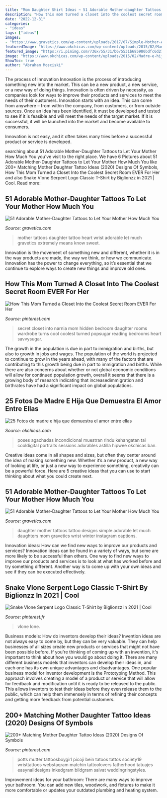 ```yaml
---
title: "Mom Daughter Shirt Ideas ~ 51 Adorable Mother-daughter Tattoos To Let Your Mother How Much You"
description: "How this mom turned a closet into the coolest secret room ever for her"
date: "2022-12-31"
categories:
- "ideas"
tags: ["ideas"]
images:
- "https://www.gravetics.com/wp-content/uploads/2017/07/Simple-Mother-And-Daughter-Black-Tattoo.jpg"
featuredImage: "https://www.okchicas.com/wp-content/uploads/2015/02/Madre-e-hija-24.jpg"
featured_image: "https://i.pinimg.com/736x/55/31/b6/5531b685980bdfc6d27d6032d2820283.jpg"
image: "https://www.okchicas.com/wp-content/uploads/2015/02/Madre-e-hija-24.jpg"
ShowToc: true
author: "Abraham Mosciski"
---
```



The process of innovation
Innovation is the process of introducing something new into the market. This can be a new product, a new service, or a new way of doing things. Innovation is often driven by necessity, as companies look for ways to improve their products and services to meet the needs of their customers.
Innovation starts with an idea. This can come from anywhere – from within the company, from customers, or from outside sources. Once an idea has been identified, it must be developed and tested to see if it is feasible and will meet the needs of the target market. If it is successful, it will be launched into the market and become available to consumers.

Innovation is not easy, and it often takes many tries before a successful product or service is developed.

	

		
searching about 51 Adorable Mother-Daughter Tattoos to Let Your Mother How Much You you've visit to the right place. We have 6 Pictures about 51 Adorable Mother-Daughter Tattoos to Let Your Mother How Much You like 200+ Matching Mother Daughter Tattoo Ideas (2020) Designs Of Symbols, How This Mom Turned a Closet Into the Coolest Secret Room EVER For Her and also Snake Vlone Serpent Logo Classic T-Shirt by Biglionzz in 2021 | Cool. Read more:
		
    
## 51 Adorable Mother-Daughter Tattoos To Let Your Mother How Much You

<img loading=lazy src="https://www.gravetics.com/wp-content/uploads/2017/07/Amazing-Heart-Shape-Tattoo-On-Wrist.jpg" onerror="this.onerror=null;this.src='https://tse3.mm.bing.net/th?id=OIP.ktnEZtN8WFeGodYg_NNaSAHaLh&amp;pid=15.1';" alt="51 Adorable Mother-Daughter Tattoos to Let Your Mother How Much You">

_Source: gravetics.com_

>mother tattoos daughter tattoo heart wrist adorable let much gravetics extremely means know sweet. 

	

Innovation is the movement of something new and different, whether it is in the way products are made, the way we think, or how we communicate. Innovation has the power to change everything, so it’s essential that we continue to explore ways to create new things and improve old ones.

    
## How This Mom Turned A Closet Into The Coolest Secret Room EVER For Her

<img loading=lazy src="https://i.pinimg.com/736x/55/31/b6/5531b685980bdfc6d27d6032d2820283.jpg" onerror="this.onerror=null;this.src='https://tse4.mm.bing.net/th?id=OIP.0bt1nmcRKfllWHFgV7u8cAHaLH&amp;pid=15.1';" alt="How This Mom Turned a Closet Into the Coolest Secret Room EVER For Her">

_Source: pinterest.com_

>secret closet into narnia mom hidden bedroom daughter rooms wardrobe turns cool coolest turned popsugar reading bedrooms heart savvysugar. 

	

The growth in the population is due in part to immigration and births, but also to growth in jobs and wages.
The population of the world is projected to continue to grow in the years ahead, with many of the factors that are contributing to this growth being due in part to immigration and births. While there are also concerns about whether or not global economic conditions will allow for continued population growth, overall it seems that there is a growing body of research indicating that increasedimmigration and birthrates have had a significant impact on global populations.

    
## 25 Fotos De Madre E Hija Que Demuestra El Amor Entre Ellas

<img loading=lazy src="https://www.okchicas.com/wp-content/uploads/2015/02/Madre-e-hija-24.jpg" onerror="this.onerror=null;this.src='https://tse3.mm.bing.net/th?id=OIP.gh4Vm-p_uP9ooU1BHuvdLQHaE7&amp;pid=15.1';" alt="25 Fotos de madre e hija que demuestra el amor entre ellas">

_Source: okchicas.com_

>poses agachadas incondicional muestran rindu kehangatan tal cooldigital portraits sessions adorables astilla hipwee okchicas ban. 

	

Creative ideas come in all shapes and sizes, but often they center around the idea of making something new. Whether it’s a new product, a new way of looking at life, or just a new way to experience something, creativity can be a powerful force. Here are 5 creative ideas that you can use to start thinking about what you could create next.

    
## 51 Adorable Mother-Daughter Tattoos To Let Your Mother How Much You

<img loading=lazy src="https://www.gravetics.com/wp-content/uploads/2017/07/Simple-Mother-And-Daughter-Black-Tattoo.jpg" onerror="this.onerror=null;this.src='https://tse3.mm.bing.net/th?id=OIP.DC95KnE07jtS1i3ySFDF_wHaNK&amp;pid=15.1';" alt="51 Adorable Mother-Daughter Tattoos to Let Your Mother How Much You">

_Source: gravetics.com_

>daughter mother tattoos tattoo designs simple adorable let much daughters mom gravetics wrist winter instagram captions. 

	

Innovation ideas: How can we find new ways to improve our products and services?
Innovation ideas can be found in a variety of ways, but some are more likely to be successful than others. One way to find new ways to improve our products and services is to look at what has worked before and try something different. Another way is to come up with your own ideas and see if they can be executed effectively.

    
## Snake Vlone Serpent Logo Classic T-Shirt By Biglionzz In 2021 | Cool

<img loading=lazy src="https://i.pinimg.com/736x/c5/c5/8e/c5c58e0f9f26b8f53a8e38e185002cad.jpg" onerror="this.onerror=null;this.src='https://tse4.mm.bing.net/th?id=OIP.2C0QGjGFJBlxAeJVgItT9gHaJ3&amp;pid=15.1';" alt="Snake Vlone Serpent Logo Classic T-Shirt by Biglionzz in 2021 | Cool">

_Source: pinterest.fr_

>vlone lone. 

	

Business models: How do inventors develop their ideas?
Invention ideas are not always easy to come by, but they can be very valuable. They can help businesses of all sizes create new products or services that might not have been possible before. If you're thinking of coming up with an invention, it's important to think about how you would go about doing it. There are many different business models that inventors can develop their ideas in, and each one has its own unique advantages and disadvantages.
One popular business model for inventor development is the Prototyping Method. This approach involves creating a model of a product or service that will allow for feedback and modification until it is ready to be released to the public. This allows inventors to test their ideas before they even release them to the public, which can help them immensely in terms of refining their concepts and getting more feedback from potential customers.

    
## 200+ Matching Mother Daughter Tattoo Ideas (2020) Designs Of Symbols

<img loading=lazy src="https://i.pinimg.com/736x/65/ea/53/65ea53275c3940bfda0d68f07c74f41e.jpg" onerror="this.onerror=null;this.src='https://tse2.mm.bing.net/th?id=OIP.uvmg0E-5lTDEyMd-gthGiAHaNL&amp;pid=15.1';" alt="200+ Matching Mother Daughter Tattoo Ideas (2020) Designs Of Symbols">

_Source: pinterest.com_

>potts mutter tattoosboygirl picoji bein tatoos tattos society19 wristtattoos webstaqram matchin tattoolovers fatherhood tatuajes easynaildesigns inkedgram bildgram salvat weddingringstyles. 

	

Improvement ideas for your bathroom:
There are many ways to improve your bathroom. You can add new tiles, woodwork, and fixtures to make it more comfortable or updates your outdated plumbing and heating system.

